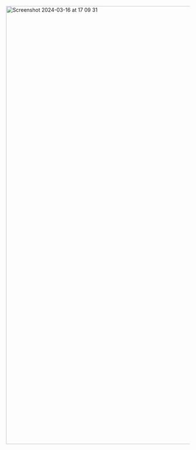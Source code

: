 <img width="1198" alt="Screenshot 2024-03-16 at 17 09 31" src="https://github.com/akbulutdora/control/assets/60580158/a54754f0-25e6-4630-967e-b4ca3c01d8d7">
